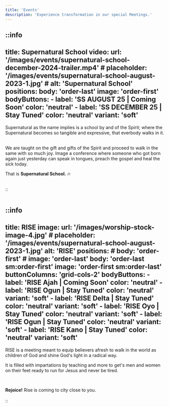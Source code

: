 ```yaml
---
title: 'Events'
description: 'Experience transformation in our special Meetings.'
---
```


::info
---
title: Supernatural School
video:
    url: '/images/events/supernatural-school-december-2024-trailer.mp4'
    # placeholder: '/images/events/supernatural-school-august-2023-1.jpg'
    # alt: 'Supernatural School'
positions:
    body: 'order-last'
    image: 'order-first'
bodyButtons:
    - label: 'SS AUGUST 25 | Coming Soon'
      color: 'neutral'
    - label: 'SS DECEMBER 25 | Stay Tuned'
      color: 'neutral'
      variant: 'soft'
---
Supernatural as the name implies is a school by and of the Spirit; where the Supernatural
becomes so tangible and expressive, that everbody walks in it.

<br />
We are taught on the gift and gifts of the Spirit and proceed to walk in the same with so much joy.
Image a conference where someone who got born again just yesterday can speak in tongues, preach the gospel and
heal the sick today.
<br />

That is **Supernatural School.** 🔥

<br />
::
<br />
<br />

::info
---
title: RISE
image:
    url: '/images/worship-stock-image-4.jpg'
    # placeholder: '/images/events/supernatural-school-august-2023-1.jpg'
    alt: 'RISE'
positions:
    # body: 'order-first'
    # image: 'order-last'
    body: 'order-last sm:order-first'
    image: 'order-first sm:order-last'
buttonColumns: 'grid-cols-2'
bodyButtons:
    - label: 'RISE Ajah | Coming Soon'
      color: 'neutral'
    - label: 'RISE Ogun | Stay Tuned'
      color: 'neutral'
      variant: 'soft'
    - label: 'RISE Delta | Stay Tuned'
      color: 'neutral'
      variant: 'soft'
    - label: 'RISE Oyo | Stay Tuned'
      color: 'neutral'
      variant: 'soft'
    - label: 'RISE Ogun | Stay Tuned'
      color: 'neutral'
      variant: 'soft'
    - label: 'RISE Kano | Stay Tuned'
      color: 'neutral'
      variant: 'soft'
---
RISE is a meeting meant to equip believers afresh to walk in the world as children of God and
shine God's light in a radical way.

It is filled with impartations by teaching and more to get's men and women on their feet ready
to run for Jesus and never be tired.

<br />

**Rejoice!** Rise is coming to city close to you.
<br />
<br />
::

